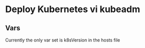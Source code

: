 # Deploy Kubernetes vi kubeadm

## Vars
Currently the only var set is k8sVersion in the hosts file



